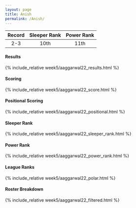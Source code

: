 ```yaml
---
layout: page
title: Anish
permalink: /Anish/
---
```


Record | Sleeper Rank | Power Rank               
:--: | :--: | :--:
2-3 | 10th | 11th   

#### Results
{% include_relative week5/aaggarwal22_results.html %}

#### Scoring
{% include_relative week5/aaggarwal22_score.html %}

#### Positional Scoring
{% include_relative week5/aaggarwal22_positional.html %}

#### Sleeper Rank
{% include_relative week5/aaggarwal22_sleeper_rank.html %}

#### Power Rank
{% include_relative week5/aaggarwal22_power_rank.html %}

#### League Ranks
{% include_relative week5/aaggarwal22_polar.html %}

#### Roster Breakdown
{% include_relative week5/aaggarwal22_filtered.html %}
